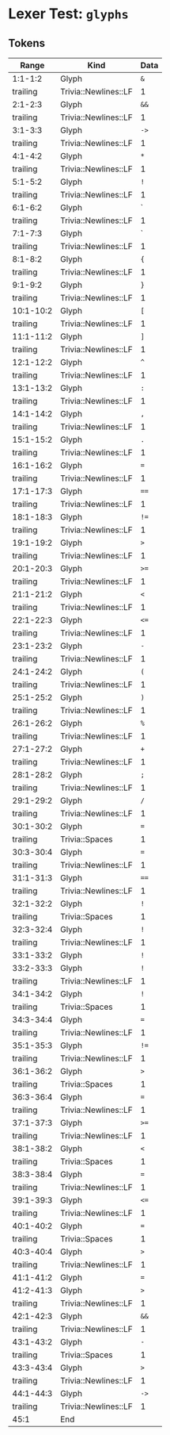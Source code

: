 # Lexer Test: `glyphs`

## Tokens
| Range          | Kind                           | Data                       |
|----------------|--------------------------------|----------------------------|
| 1:1-1:2        | Glyph                          | `&`                        |
| trailing       | Trivia::Newlines::LF           | 1                          |
| 2:1-2:3        | Glyph                          | `&&`                       |
| trailing       | Trivia::Newlines::LF           | 1                          |
| 3:1-3:3        | Glyph                          | `->`                       |
| trailing       | Trivia::Newlines::LF           | 1                          |
| 4:1-4:2        | Glyph                          | `*`                        |
| trailing       | Trivia::Newlines::LF           | 1                          |
| 5:1-5:2        | Glyph                          | `!`                        |
| trailing       | Trivia::Newlines::LF           | 1                          |
| 6:1-6:2        | Glyph                          | `|`                        |
| trailing       | Trivia::Newlines::LF           | 1                          |
| 7:1-7:3        | Glyph                          | `||`                       |
| trailing       | Trivia::Newlines::LF           | 1                          |
| 8:1-8:2        | Glyph                          | `{`                        |
| trailing       | Trivia::Newlines::LF           | 1                          |
| 9:1-9:2        | Glyph                          | `}`                        |
| trailing       | Trivia::Newlines::LF           | 1                          |
| 10:1-10:2      | Glyph                          | `[`                        |
| trailing       | Trivia::Newlines::LF           | 1                          |
| 11:1-11:2      | Glyph                          | `]`                        |
| trailing       | Trivia::Newlines::LF           | 1                          |
| 12:1-12:2      | Glyph                          | `^`                        |
| trailing       | Trivia::Newlines::LF           | 1                          |
| 13:1-13:2      | Glyph                          | `:`                        |
| trailing       | Trivia::Newlines::LF           | 1                          |
| 14:1-14:2      | Glyph                          | `,`                        |
| trailing       | Trivia::Newlines::LF           | 1                          |
| 15:1-15:2      | Glyph                          | `.`                        |
| trailing       | Trivia::Newlines::LF           | 1                          |
| 16:1-16:2      | Glyph                          | `=`                        |
| trailing       | Trivia::Newlines::LF           | 1                          |
| 17:1-17:3      | Glyph                          | `==`                       |
| trailing       | Trivia::Newlines::LF           | 1                          |
| 18:1-18:3      | Glyph                          | `!=`                       |
| trailing       | Trivia::Newlines::LF           | 1                          |
| 19:1-19:2      | Glyph                          | `>`                        |
| trailing       | Trivia::Newlines::LF           | 1                          |
| 20:1-20:3      | Glyph                          | `>=`                       |
| trailing       | Trivia::Newlines::LF           | 1                          |
| 21:1-21:2      | Glyph                          | `<`                        |
| trailing       | Trivia::Newlines::LF           | 1                          |
| 22:1-22:3      | Glyph                          | `<=`                       |
| trailing       | Trivia::Newlines::LF           | 1                          |
| 23:1-23:2      | Glyph                          | `-`                        |
| trailing       | Trivia::Newlines::LF           | 1                          |
| 24:1-24:2      | Glyph                          | `(`                        |
| trailing       | Trivia::Newlines::LF           | 1                          |
| 25:1-25:2      | Glyph                          | `)`                        |
| trailing       | Trivia::Newlines::LF           | 1                          |
| 26:1-26:2      | Glyph                          | `%`                        |
| trailing       | Trivia::Newlines::LF           | 1                          |
| 27:1-27:2      | Glyph                          | `+`                        |
| trailing       | Trivia::Newlines::LF           | 1                          |
| 28:1-28:2      | Glyph                          | `;`                        |
| trailing       | Trivia::Newlines::LF           | 1                          |
| 29:1-29:2      | Glyph                          | `/`                        |
| trailing       | Trivia::Newlines::LF           | 1                          |
| 30:1-30:2      | Glyph                          | `=`                        |
| trailing       | Trivia::Spaces                 | 1                          |
| 30:3-30:4      | Glyph                          | `=`                        |
| trailing       | Trivia::Newlines::LF           | 1                          |
| 31:1-31:3      | Glyph                          | `==`                       |
| trailing       | Trivia::Newlines::LF           | 1                          |
| 32:1-32:2      | Glyph                          | `!`                        |
| trailing       | Trivia::Spaces                 | 1                          |
| 32:3-32:4      | Glyph                          | `!`                        |
| trailing       | Trivia::Newlines::LF           | 1                          |
| 33:1-33:2      | Glyph                          | `!`                        |
| 33:2-33:3      | Glyph                          | `!`                        |
| trailing       | Trivia::Newlines::LF           | 1                          |
| 34:1-34:2      | Glyph                          | `!`                        |
| trailing       | Trivia::Spaces                 | 1                          |
| 34:3-34:4      | Glyph                          | `=`                        |
| trailing       | Trivia::Newlines::LF           | 1                          |
| 35:1-35:3      | Glyph                          | `!=`                       |
| trailing       | Trivia::Newlines::LF           | 1                          |
| 36:1-36:2      | Glyph                          | `>`                        |
| trailing       | Trivia::Spaces                 | 1                          |
| 36:3-36:4      | Glyph                          | `=`                        |
| trailing       | Trivia::Newlines::LF           | 1                          |
| 37:1-37:3      | Glyph                          | `>=`                       |
| trailing       | Trivia::Newlines::LF           | 1                          |
| 38:1-38:2      | Glyph                          | `<`                        |
| trailing       | Trivia::Spaces                 | 1                          |
| 38:3-38:4      | Glyph                          | `=`                        |
| trailing       | Trivia::Newlines::LF           | 1                          |
| 39:1-39:3      | Glyph                          | `<=`                       |
| trailing       | Trivia::Newlines::LF           | 1                          |
| 40:1-40:2      | Glyph                          | `=`                        |
| trailing       | Trivia::Spaces                 | 1                          |
| 40:3-40:4      | Glyph                          | `>`                        |
| trailing       | Trivia::Newlines::LF           | 1                          |
| 41:1-41:2      | Glyph                          | `=`                        |
| 41:2-41:3      | Glyph                          | `>`                        |
| trailing       | Trivia::Newlines::LF           | 1                          |
| 42:1-42:3      | Glyph                          | `&&`                       |
| trailing       | Trivia::Newlines::LF           | 1                          |
| 43:1-43:2      | Glyph                          | `-`                        |
| trailing       | Trivia::Spaces                 | 1                          |
| 43:3-43:4      | Glyph                          | `>`                        |
| trailing       | Trivia::Newlines::LF           | 1                          |
| 44:1-44:3      | Glyph                          | `->`                       |
| trailing       | Trivia::Newlines::LF           | 1                          |
| 45:1           | End                            |                            |
